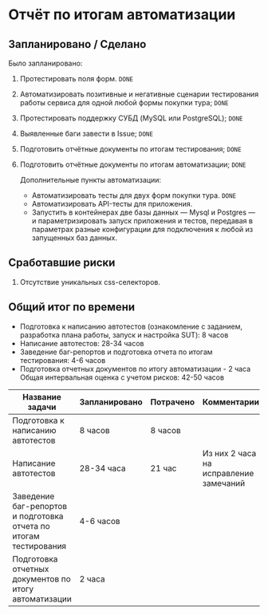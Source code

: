 # Отчёт по итогам автоматизации

## Запланировано / Сделано

Было запланировано:
1. Протестировать поля форм. `DONE`
2. Автоматизировать позитивные и негативные сценарии тестирования работы сервиса для одной любой формы покупки тура; `DONE`
3. Протестировать поддержку СУБД (MySQL или PostgreSQL); `DONE`
4. Выявленные баги завести в Issue; `DONE`
5. Подготовить отчётные документы по итогам тестирования; `DONE`
6. Подготовить отчётные документы по итогам автоматизации; `DONE`
   
   Дополнительные пункты автоматизации:
   * Автоматизировать тесты для двух форм покупки тура. `DONE`
   * Автоматизировать API-тесты для приложения.
   * Запустить в контейнерах две базы данных — Mysql и Postgres — и параметризировать запуск приложения и тестов, передавая в параметрах разные конфигурации для подключения к любой из запущенных баз данных.

## Сработавшие риски
1. Отсутствие уникальных css-селекторов.

## Общий итог по времени
* Подготовка к написанию автотестов (ознакомление с заданием, разработка плана работы, запуск и настройка SUT): 8 часов
* Написание автотестов: 28-34 часов
* Заведение баг-репортов и подготовка отчета по итогам тестирования: 4-6 часов
* Подготовка отчетных документов по итогу автоматизации - 2 часа
Общая интервальная оценка с учетом рисков: 42-50 часов

 | Название задачи                                                 | Запланировано | Потрачено |Комментарии                            |
 |-----------------------------------------------------------------|---------------|-----------|---------------------------------------|
 |Подготовка к написанию автотестов                                |8 часов        |8 часов    |                                       |
 |Написание автотестов                                             |28-34 часа     |21 час     | Из них 2 часа на исправление замечаний|
 |Заведение баг-репортов и подготовка отчета по итогам тестирования|4-6 часов      |           |                                       |
 |Подготовка отчетных документов по итогу автоматизации            |2 часа         |           |                                       |
